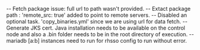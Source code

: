 -- Fetch package issue: full url to path wasn't provided.
-- Extact package path : 'remote_src: true' added to point to remote servers.
-- Disabled an optional task. 'copy_binaries.yml' since we are using url for data fetch.
-- Generate JKS cert. Java installation needs to be available on the control node and also a .bin folder needs to be in the root directory of execution.
-- mariadb [a:b] instances need to run for rhsso config to run without error.